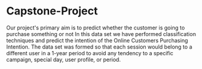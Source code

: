 # Capstone-Project


Our project's primary aim is to predict whether the customer is going to purchase something or not In this data set we have performed classification techniques and predict the intention of the Online Customers Purchasing Intention. The data set was formed so that each session would belong to a different user in a 1-year period to avoid any tendency to a specific campaign, special day, user profile, or period.

